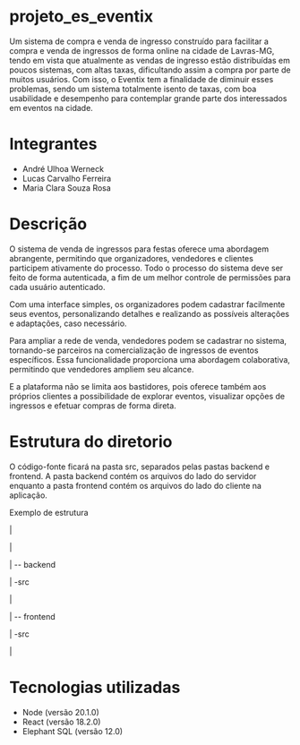 # projeto_es_eventix
Um sistema de compra e venda de ingresso construído para facilitar a compra e venda de ingressos de forma online na cidade de Lavras-MG, tendo em vista que atualmente as vendas de ingresso estão distribuídas em poucos sistemas, com altas taxas, dificultando assim a compra por parte de muitos usuários. Com isso, o Eventix tem a finalidade de diminuir esses problemas, sendo um sistema totalmente isento de taxas, com boa usabilidade e desempenho para contemplar grande parte dos interessados em eventos na cidade.

# Integrantes
- André Ulhoa Werneck
- Lucas Carvalho Ferreira
- Maria Clara Souza Rosa

# Descrição
O sistema de venda de ingressos para festas oferece uma abordagem abrangente, permitindo que organizadores, vendedores e clientes participem ativamente do processo. Todo o processo do sistema deve ser feito de forma autenticada, a fim de um melhor controle de permissões para cada usuário autenticado. 

Com uma interface simples, os organizadores podem cadastrar facilmente seus eventos, personalizando detalhes e realizando as possíveis alterações e adaptações, caso necessário.

Para ampliar a rede de venda, vendedores podem se cadastrar no sistema, tornando-se parceiros na comercialização de ingressos de eventos específicos. Essa funcionalidade proporciona uma abordagem colaborativa, permitindo que vendedores ampliem seu alcance.

E a plataforma não se limita aos bastidores, pois oferece também aos próprios clientes a possibilidade de explorar eventos, visualizar opções de ingressos e efetuar compras de forma direta.
# Estrutura do diretorio
O código-fonte ficará na pasta src, separados pelas pastas backend e frontend. A pasta backend contém os arquivos do lado do servidor enquanto a pasta frontend contém os arquivos do lado do cliente na aplicação.

Exemplo de estrutura

|

|

| -- backend

|     -src

|

| -- frontend

|     -src

|

# Tecnologias utilizadas
- Node (versão 20.1.0)
- React (versão 18.2.0)
- Elephant SQL (versão 12.0)
